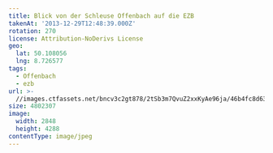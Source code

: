 ```yaml
---
title: Blick von der Schleuse Offenbach auf die EZB
takenAt: '2013-12-29T12:48:39.000Z'
rotation: 270
license: Attribution-NoDerivs License
geo:
  lat: 50.108056
  lng: 8.726577
tags:
  - Offenbach
  - ezb
url: >-
  //images.ctfassets.net/bncv3c2gt878/2tSb3m7QvuZ2xxKyAe96ja/46b4fc8d633653c11acbbfe3064f9f91/blick-von-der-schleuse-offenbach-auf-die-ezb_11625070665_o
size: 4802307
image:
  width: 2848
  height: 4288
contentType: image/jpeg
---
```



